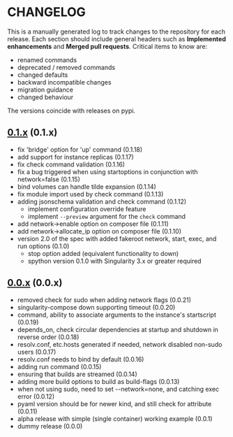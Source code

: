 # CHANGELOG

This is a manually generated log to track changes to the repository for each release.
Each section should include general headers such as **Implemented enhancements**
and **Merged pull requests**. Critical items to know are:

 - renamed commands
 - deprecated / removed commands
 - changed defaults
 - backward incompatible changes
 - migration guidance
 - changed behaviour

The versions coincide with releases on pypi.

## [0.1.x](https://github.com/singularityhub/singularity-compose/tree/master) (0.1.x)
 - fix 'bridge' option for 'up' command (0.1.18)
 - add support for instance replicas (0.1.17)
 - fix check command validation (0.1.16)
 - fix a bug triggered when using startoptions in conjunction with network=false (0.1.15)
 - bind volumes can handle tilde expansion (0.1.14)
 - fix module import used by check command (0.1.13)
 - adding jsonschema validation and check command (0.1.12)
   - implement configuration override feature
   - implement `--preview` argument for the `check` command
 - add network->enable option on composer file (0.1.11)
 - add network->allocate_ip option on composer file (0.1.10)
 - version 2.0 of the spec with added fakeroot network, start, exec, and run options (0.1.0)
   - stop option added (equivalent functionality to down)
   - spython version 0.1.0 with Singularity 3.x or greater required

## [0.0.x](https://github.com/singularityhub/singularity-compose/tree/master) (0.0.x)
 - removed check for sudo when adding network flags (0.0.21)
 - singularity-compose down supporting timeout (0.0.20)
 - command, ability to associate arguments to the instance's startscript (0.0.19)
 - depends\_on, check circular dependencies at startup and shutdown in reverse order (0.0.18)
 - resolv.conf, etc.hosts generated if needed, network disabled non-sudo users (0.0.17)
 - resolv.conf needs to bind by default (0.0.16)
 - adding run command (0.0.15)
 - ensuring that builds are streamed (0.0.14)
 - adding more build options to build as build-flags (0.0.13)
 - when not using sudo, need to set --network=none, and catching exec error (0.0.12)
 - pyaml version should be for newer kind, and still check for attribute (0.0.11)
 - alpha release with simple (single container) working example (0.0.1)
 - dummy release (0.0.0)
